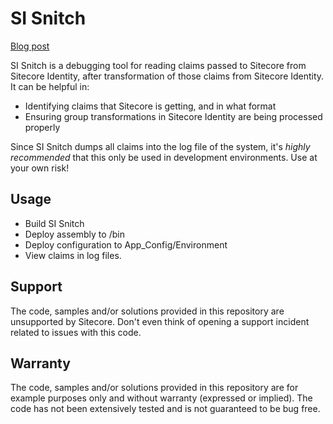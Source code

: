 # SI Snitch
[Blog post](https://sitecore.derekc.net/sisnitch-small-tool-to-debug-claims-coming-out-of-sitecore-identity/)

SI Snitch is a debugging tool for reading claims passed to Sitecore from Sitecore Identity, after transformation of those claims from Sitecore Identity. It can be helpful in:

* Identifying claims that Sitecore is getting, and in what format
* Ensuring group transformations in Sitecore Identity are being processed properly

Since SI Snitch dumps all claims into the log file of the system, it's *highly recommended* that this only be used in development environments. Use at your own risk!

## Usage

* Build SI Snitch
* Deploy assembly to /bin
* Deploy configuration to App_Config/Environment
* View claims in log files.

## Support
The code, samples and/or solutions provided in this repository are unsupported by Sitecore. Don't even think of opening a support incident related to issues with this code.

## Warranty
The code, samples and/or solutions provided in this repository are for example purposes only and without warranty (expressed or implied). The code has not been extensively tested and is not guaranteed to be bug free.
